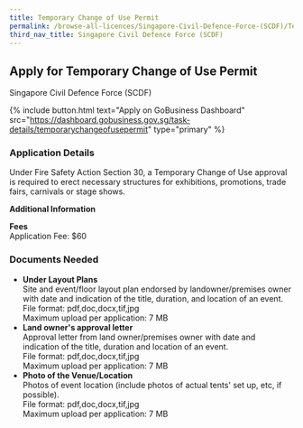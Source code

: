 ```yaml
---
title: Temporary Change of Use Permit
permalink: /browse-all-licences/Singapore-Civil-Defence-Force-(SCDF)/Temporary-Change-of-Use-Permit
third_nav_title: Singapore Civil Defence Force (SCDF)
---
```


## Apply for Temporary Change of Use Permit

Singapore Civil Defence Force (SCDF)

{% include button.html text="Apply on GoBusiness Dashboard" src="https://dashboard.gobusiness.gov.sg/task-details/temporarychangeofusepermit" type="primary" %}

<H3>Application Details</H3>

<p>Under Fire Safety Action Section 30, a Temporary Change of Use approval is required to erect necessary structures for exhibitions, promotions, trade fairs, carnivals or stage shows.</p>

<strong>Additional Information</strong>

<p><strong>Fees</strong><br>
Application Fee: $60
</p>

<H3>Documents Needed</H3>

<ul>
<li><strong>Under Layout Plans</strong><br />Site and event/floor layout plan endorsed by landowner/premises owner with date and indication of the title, duration, and location of an event.<br>
File format: pdf,doc,docx,tif,jpg<br>
Maximum upload per application: 7 MB
</li>
<li><strong>Land owner's approval letter</strong><br />Approval letter from land owner/premises owner with date and indication of the title, duration and location of an event.<br>
File format: pdf,doc,docx,tif,jpg<br>
Maximum upload per application: 7 MB
</li>
<li><strong>Photo of the Venue/Location</strong><br />Photos of event location (include photos of actual tents' set up, etc, if possible).<br>
File format: pdf,doc,docx,tif,jpg<br>
Maximum upload per application: 7 MB
</li>
</ul>


